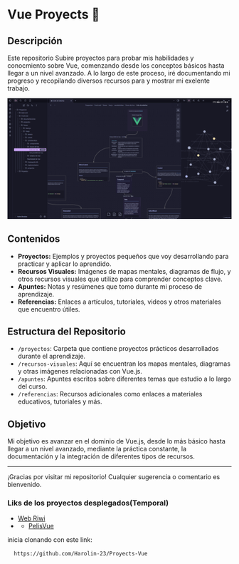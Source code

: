 # Vue Proyects 🚀

## Descripción

Este repositorio Subire proyectos para probar mis habilidades y conocmiento sobre Vue, comenzando desde los conceptos básicos hasta llegar a un nivel avanzado. A lo largo de este proceso, iré documentando mi progreso y recopilando diversos recursos 
para y mostrar mi exelente trabajo.

![MapaMenta](View/avance/mapaMental1.png)

## Contenidos

- **Proyectos:** Ejemplos y proyectos pequeños que voy desarrollando para practicar y aplicar lo aprendido.
- **Recursos Visuales:** Imágenes de mapas mentales, diagramas de flujo, y otros recursos visuales que utilizo para comprender conceptos clave.
- **Apuntes:** Notas y resúmenes que tomo durante mi proceso de aprendizaje.
- **Referencias:** Enlaces a artículos, tutoriales, videos y otros materiales que encuentro útiles.

## Estructura del Repositorio

- `/proyectos`: Carpeta que contiene proyectos prácticos desarrollados durante el aprendizaje.
- `/recursos-visuales`: Aquí se encuentran los mapas mentales, diagramas y otras imágenes relacionadas con Vue.js.
- `/apuntes`: Apuntes escritos sobre diferentes temas que estudio a lo largo del curso.
- `/referencias`: Recursos adicionales como enlaces a materiales educativos, tutoriales y más.

## Objetivo

Mi objetivo es avanzar en el dominio de Vue.js, desde lo más básico hasta llegar a un nivel avanzado, mediante la práctica constante, la documentación y la integración de diferentes tipos de recursos.

---

¡Gracias por visitar mi repositorio! Cualquier sugerencia o comentario es bienvenido.

### Liks de los proyectos desplegados(Temporal)
- [Web Riwi](https://webriwi.onrender.com)
- - [PelisVue]([https://webriwi.onrender.com](https://pelisvue.onrender.com))

inicia clonando con este link:
```bash
  https://github.com/Harolin-23/Proyects-Vue
  ```
